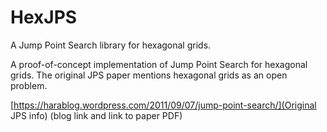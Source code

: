 # HexJPS
A Jump Point Search library for hexagonal grids.


A proof-of-concept implementation of Jump Point Search for hexagonal grids. The original JPS paper mentions hexagonal grids as an open problem.

[https://harablog.wordpress.com/2011/09/07/jump-point-search/](Original JPS info) (blog link and link to paper PDF)
